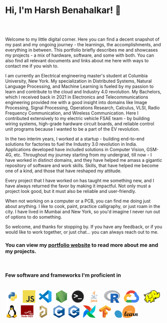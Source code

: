 
<div id="name">

# Hi, I'm Harsh Benahalkar! 👋
<br>

<!-- ### I'm an Engineer -->
<br>
</div>

<div id="about">

Welcome to my little digital corner. Here you can find a decent snapshot of my past and my ongoing journey - the learnings, the accomplishments, and everything in between. This portfolio briefly describes me and showcases my projects - a mix of hardware, software, and some with both. You can also find all relevant documents and links about me here with ways to contact me if you wish to.<br>

I am currently an Electrical engineering master's student at Columbia University, New York. My specialization in Distributed Systems, Natural Language Processing, and Machine Learning is fueled by my passion to learn and contribute to the cloud and Industry 4.0 revolution. My Bachelors, which I received back in 2021 in Electronics and Telecommunications engineering provided me with a good insight into domains like Image Processing, Signal Processing, Operations Research, Calculus, VLSI, Radio Frequency Communication, and Wireless Communication. Here I contributed extensively to my electric vehicle FSAE team - by building wiring systems, high-grade hardware circuit boards, and reliable control unit programs because I wanted to be a part of the EV revolution.<br>

In the two interim years, I worked at a startup - building end-to-end solutions for factories to fuel the Industry 3.0 revolution in India. Applications developed have included solutions in Computer Vision, GSM-4G, etc. Throughout my journey starting from my undergrad, till now - I have worked in distinct domains, and they have helped me amass a gigantic repository of software and work skills. Skills, that have helped me become one of a kind, and those that have reshaped my attitude.<br>

Every project that I have worked on has taught me something new, and I have always returned the favor by making it impactful. Not only must a project look good, but it must also be reliable and user-friendly.<br>  

When not working on a computer or a PCB, you can find me doing just about anything. I like to cook, paint, practice calligraphy, or just roam in the city. I have lived in Mumbai and New York, so you'd imagine I never run out of options to do something.<br>

So welcome, and thanks for stopping by. If you have any feedback, or if you would like to work together, or just chat... you can always reach out to me.

<!-- - 🌱 I’m currently working on Computer Vision, Industrial Linux Embedded systems, and Industrial IoT.<br>
- 👀 I’m interested in electronics, programming, mathematics, mechanics, and astronomy.<br>
- 🤖 I’m looking to collaborate on home-automation and robotics.<br>
- ⚡ Fun fact: I like Pink Floyd.<br> -->
</div>

<div id="links">

### You can view my <a href="https://benahalkar.github.io/" target="_blank">portfolio website</a> to read more about me and my projects.
</div>


<br>

<div id="skills_text">
    
### Few software and frameworks I'm proficient in

</div>

<br>
<div id="skills">

<img src="https://raw.githubusercontent.com/github/explore/80688e429a7d4ef2fca1e82350fe8e3517d3494d/topics/python/python.png" alt="Python" height="40" style="vertical-align:top; margin:4px">

<img src="https://raw.githubusercontent.com/github/explore/80688e429a7d4ef2fca1e82350fe8e3517d3494d/topics/javascript/javascript.png" alt="Javascript" height="40" style="vertical-align:top; margin:4px">

<img src="https://raw.githubusercontent.com/github/explore/80688e429a7d4ef2fca1e82350fe8e3517d3494d/topics/visual-studio-code/visual-studio-code.png" alt="VS Code" height="40" style="vertical-align:top; margin:4px">

<img src="https://raw.githubusercontent.com/github/explore/80688e429a7d4ef2fca1e82350fe8e3517d3494d/topics/nodejs/nodejs.png" alt="NodeJS" height="40" style="vertical-align:top; margin:4px">

<img src="https://raw.githubusercontent.com/github/explore/80688e429a7d4ef2fca1e82350fe8e3517d3494d/topics/terminal/terminal.png" alt="cmd" height="40" style="vertical-align:top; margin:4px">

<img src="https://raw.githubusercontent.com/github/explore/80688e429a7d4ef2fca1e82350fe8e3517d3494d/topics/java/java.png" alt="Java" height="40" style="vertical-align:top; margin:4px">

<img src="./images/R.png" alt="R" height="40" style="vertical-align:top; margin:4px">

<img src="./images/gcp.webp" alt="GCP" height="40" style="vertical-align:top; margin:4px">

<img src="./images/hadoop.svg" alt="Hadoop" height="40" style="vertical-align:top; margin:4px">

<img src="./images/linux.png" alt="Linux" height="40" style="vertical-align:top; margin:4px">

<img src="./images/nodered.svg" alt="Nodered" height="40" style="vertical-align:top; margin:4px">

<img src="./images/altium.png" alt="Altium" height="40" style="vertical-align:top; margin:4px">

<img src="./images/c.png" alt="C" height="40" style="vertical-align:top; margin:4px">

<img src="./images/cpp.png" alt="C++" height="40" style="vertical-align:top; margin:4px">

<img src="./images/airflow.png" alt="Airflow" height="40" style="vertical-align:top; margin:4px">

<img src="./images/tensorflow.png" alt="Tensorflow" height="40" style="vertical-align:top; margin:4px">

<img src="./images/scikit.png" alt="Scikit" height="40" style="vertical-align:top; margin:4px">
</div>

